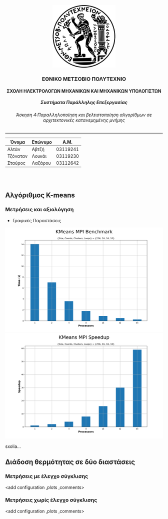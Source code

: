 <div align='center'>
  <img src='../a2/ntua.svg' width=200>
  <br/>
  <h3>ΕΘΝΙΚΟ ΜΕΤΣΟΒΙΟ ΠΟΛΥΤΕΧΝΙΟ</h3>
  <h4>ΣΧΟΛΗ ΗΛΕΚΤΡΟΛΟΓΩΝ ΜΗΧΑΝΙΚΩΝ ΚΑΙ ΜΗΧΑΝΙΚΩΝ ΥΠΟΛΟΓΙΣΤΩΝ</h4>
  <h5>Συστήματα Παράλληλης Επεξεργασίας</h5>
  <h6>Άσκηση 4:Παραλληλοποίηση και βελτιστοποίηση αλγορίθμων σε αρχιτεκτονικές κατανεμημένης μνήμης </h6>
</div>

---

| Όνομα | Επώνυμο | Α.Μ. |
|-------|---------|------|
| Αλτάν    | Αβτζή   | 03119241 |
| Τζόναταν | Λουκάι  | 03119230 |
| Σταύρος  | Λαζάρου | 03112642 |

<br/>
<br/>

## Αλγόριθμος K-means
### Μετρήσεις και αξιολόγηση
  - Γραφικές Παραστάσεις
<img src='kmeans/plots/kmeans_mpi_time.png'>
<img src='kmeans/plots/kmeans_mpi_speedup.png'>

sxolia...

## Διάδοση θερμότητας σε δύο διαστάσεις

### Μετρήσεις με έλεγχο σύγκλισης

<add configuration ,plots ,comments>

### Μετρήσεις χωρίς έλεγχο σύγκλισης

<add configuration ,plots ,comments>



